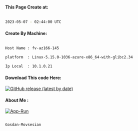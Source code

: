 
   
#### This Page Create at:

```bash

2023-05-07 - 02:44:00 UTC

```

#### Create By Machine:

```bash

Host Name : fv-az166-145

platform  : Linux-5.15.0-1036-azure-x86_64-with-glibc2.34

Ip Local  : 10.1.0.21

```
#### Download This code Here:

[![GitHub release (latest by date)](https://img.shields.io/github/v/release/Gosdan-Movsesian/Gosdan?style=for-the-badge&label=Download)](https://github.com/Gosdan-Movsesian/Gosdan/releases) 

</p> 

#### About Me :

[![App-Run](https://github.com/Gosdan-Movsesian/Gosdan/actions/workflows/App-Run.yml/badge.svg)](https://github.com/Gosdan-Movsesian/Gosdan/actions/workflows/App-Run.yml)

```bash

Gosdan-Movsesian

```

